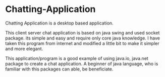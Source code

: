 # Chatting-Application

Chatting Application is a desktop based application. 

This client server chat application is based on java swing and used socket package. its simple and easy and require only core java knowledge. 
I have taken this program from internet and modified a little bit to make it simpler and more elegant.


This application/program is a good example of using java.io, java.net package to create a chat application. 
A beginner of java language, who is familiar with this packages can able, be beneficiate.
